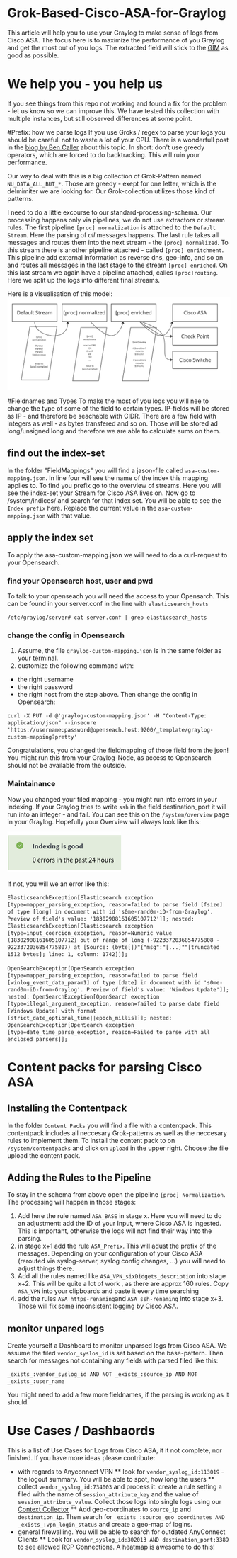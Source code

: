 # Grok-Based-Cisco-ASA-for-Graylog
This article will help you to use your Graylog to make sense of logs from Cisco ASA.
The focus here is to maximize the performance of you Graylog and get the most out of you logs. The extracted field will stick to the [GIM](https://schema.graylog.org/en/stable/) as good as possible. 

# We help you - you help us
If you see things from this repo not working and found a fix for the problem - let us know so we can improve this. We have tested this collection with multiple instances, but still observed differences at some point.
	

#Prefix: how we parse logs
If you use Groks / regex to parse your logs you should be carefull not to waste a lot of your CPU. There is a wonderfull post in the [blog by Ben Caller](https://blog.doyensec.com/2021/03/11/regexploit.html) about this topic. In short: don't use greedy operators, which are forced to do backtracking. This will ruin your performance.

Our way to deal with this is a big collection of Grok-Pattern named ```NU_DATA_ALL_BUT_*```. Those are greedy - exept for one letter, which is the delmimiter we are looking for. Our Grok-collection utilizes those kind of patterns.

I need to do a little excourse to our standard-processing-schema. Our processing happens only via pipelines, we do not use extractors or stream rules.
The first pipeline ```[proc] normalization``` is attached to the ```Default Stream```. Here the parsing of _all_ messages happens. The last rule takes all messages and routes them into the next stream - the ```[proc] normalized```. To this stream there is another pipeline attached - called ```[proc] enritchment```. This pipeline add external information as reverse dns, geo-info, and so on and routes all messages in the last stage to the stream ```[proc] enriched```. On this last stream we again have a pipeline attached, calles ```[proc]routing```. Here we split up the logs into different final streams.

Here is a visualisation of this model:
![Graylog Processing Model](Images/Processing-Model.png)

#Fieldnames and Types
To make the most of you logs you will nee to change the type of some of the field to certain types. IP-fields will be stored as IP - and therefore be seachable with CIDR. There are a few field with integers as well - as bytes transfered and so on. Those will be stored ad long/unsigned long and therefore we are able to calculate sums on them.

## find out the index-set
In the folder "FieldMappings" you will find a jason-file called ```asa-custom-mapping.json```. In line four will see the name of the index this mapping applies to. To find you prefix go to the overview of streams. Here you will see the index-set your Stream for Cisco ASA lives on. Now go to /system/indices/ and search for that index set. You will be able to see the ```Index prefix``` here. Replace the current value in the ```asa-custom-mapping.json``` with that value.

## apply the index set
To apply the asa-custom-mapping.json we will need to do a curl-request to your Opensearch. 
### find your Opensearch host, user and pwd
To talk to your openseach you will need the access to your Opensarch. This can be found in your server.conf in the line with ```elasticsearch_hosts```
```
/etc/graylog/server# cat server.conf | grep elasticsearch_hosts
```

### change the config in Opensearch
1) Assume, the file ```graylog-custom-mapping.json``` is in the same folder as your terminal.
2) customize the following command with: 
* the right username
* the right password
* the right host
from the step above. Then change the config in Opensearch:
```
curl -X PUT -d @'graylog-custom-mapping.json' -H "Content-Type: application/json" --insecure 'https://username:password@openseach.host:9200/_template/graylog-custom-mapping?pretty'
```
Congratulations, you changed the fieldmapping of those field from the json! You might run this from your Graylog-Node, as access to Opensearch should not be available from the outside. 

### Maintainance
Now you changed your filed mapping - you might run into errors in your indexing. If your Graylog tries to write ```ssh``` in the field destination_port it will run into an integer - and fail. You can see this on the ```/system/overview``` page in your Graylog. Hopefully your Overview will always look like this:

![Indexing](Images/Indexing_Error.png)

If not, you will we an error like this:
```
ElasticsearchException[Elasticsearch exception [type=mapper_parsing_exception, reason=failed to parse field [fsize] of type [long] in document with id 's0me-rand0m-iD-from-Graylog'. Preview of field's value: '18302908161605107712']]; nested: ElasticsearchException[Elasticsearch exception [type=input_coercion_exception, reason=Numeric value (18302908161605107712) out of range of long (-9223372036854775808 - 9223372036854775807) at [Source: (byte[])"{"msg":"[...]""[truncated 1512 bytes]; line: 1, column: 1742]]];

OpenSearchException[OpenSearch exception [type=mapper_parsing_exception, reason=failed to parse field [winlog_event_data_param1] of type [date] in document with id 's0me-rand0m-iD-from-Graylog'. Preview of field's value: 'Windows Update']]; nested: OpenSearchException[OpenSearch exception [type=illegal_argument_exception, reason=failed to parse date field [Windows Update] with format [strict_date_optional_time||epoch_millis]]]; nested: OpenSearchException[OpenSearch exception [type=date_time_parse_exception, reason=Failed to parse with all enclosed parsers]];
```

# Content packs for parsing Cisco ASA
## Installing the Contentpack
In the folder ```Content Packs``` you will find a file with a contentpack. This contentpack includes all neccesary Grok-patterns as well as the neccesary rules to implement them.
To install the content pack to on ```/system/contentpacks``` and click on ```Upload``` in the upper right. Choose the file upload the content pack.

## Adding the Rules to the Pipeline
To stay in the schema from above open the pipeline ```[proc] Normalization```. The processing will happen in those stages:
1) Add here the rule named ```ASA_BASE``` in stage x. Here you will need to do an adjustment: add the ID of your Input, where Cicso ASA is ingested. This is important, otherwise the logs will not find their way into the parsing.
2) in stage x+1 add the rule ```ASA_Prefix```. This will adust the prefix of the messages. Depending on your configuration of your Cisco ASA (rerouted via syslog-server, syslog config changes, ...) you will need to adjust things there. 
3) Add all the rules named like ```ASA_VPN_sixDidgets_description``` into stage x+2. This will be quite a lot of work , as there are approx 160 rules. Copy ```ASA_VPN``` into your clipboards and paste it every time searching
4) add the rules ```ASA https-renaming```and ```ASA ssh-renaming``` into stage x+3. Those will fix some inconsistent logging by Cisco ASA.

## monitor unpared logs
Create yourself a Dashboard to monitor unparsed logs from Cisco ASA. We assume the filed ```vendor_syslos_id``` is set based on the base-pattern. Then search for messages not containing any fields with parsed filed like this:

```
_exists_:vendor_syslog_id AND NOT _exists_:source_ip AND NOT _exists_:user_name
```

You might need to add a few more fieldnames, if the parsing is working as it should.


# Use Cases / Dashbaords
This is a list of Use Cases for Logs from Cisco ASA, it it not complete, nor finished. If you have more ideas please contribute:
* with regards to Anyconnect VPN
** look for ```vendor_syslog_id:113019``` - the logout summary. You will be able to spot, how long the users
** collect ```vendor_syslog_id:734003``` and process it: create a rule setting a filed with the name of ```session_attribute_key``` and the value of ```session_attribute_value```. Collect those logs into single logs using our [Context Collector](https://github.com/NetUSE-AG/graylog-plugin-context-collector) 
** Add geo-coordinates to ```source_ip``` and ```destination_ip```. Then search for ```_exists_:source_geo_coordinates AND _exists_:vpn_login_status``` and create a geo-map of logins.
* general firewalling. You will be able to search for outdated AnyConnect Clients 
** Look for ```vendor_syslog_id:302013 AND destination_port:3389``` to see allowed RCP Connections. A heatmap is awesome to do this!











